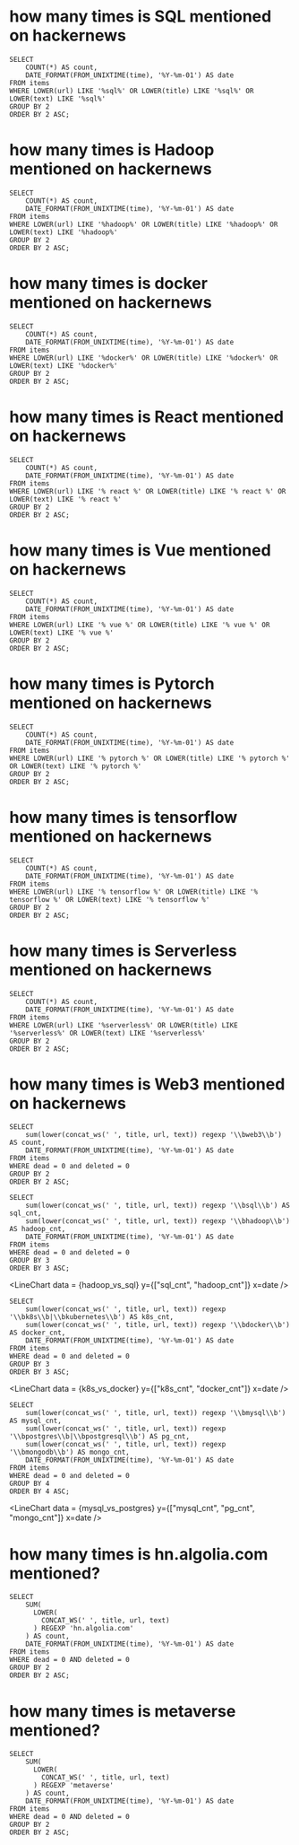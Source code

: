 # how many times is SQL mentioned on hackernews

```sql_per_month
SELECT
    COUNT(*) AS count,
    DATE_FORMAT(FROM_UNIXTIME(time), '%Y-%m-01') AS date
FROM items
WHERE LOWER(url) LIKE '%sql%' OR LOWER(title) LIKE '%sql%' OR LOWER(text) LIKE '%sql%'
GROUP BY 2
ORDER BY 2 ASC;
```
<LineChart data = {sql_per_month} y=count x=date  />


# how many times is Hadoop mentioned on hackernews

```hadoop_per_month
SELECT
    COUNT(*) AS count,
    DATE_FORMAT(FROM_UNIXTIME(time), '%Y-%m-01') AS date
FROM items
WHERE LOWER(url) LIKE '%hadoop%' OR LOWER(title) LIKE '%hadoop%' OR LOWER(text) LIKE '%hadoop%'
GROUP BY 2
ORDER BY 2 ASC;
```
<LineChart data = {hadoop_per_month} y=count x=date  />

# how many times is docker mentioned on hackernews

```docker_per_month
SELECT
    COUNT(*) AS count,
    DATE_FORMAT(FROM_UNIXTIME(time), '%Y-%m-01') AS date
FROM items
WHERE LOWER(url) LIKE '%docker%' OR LOWER(title) LIKE '%docker%' OR LOWER(text) LIKE '%docker%'
GROUP BY 2
ORDER BY 2 ASC;
```
<LineChart data = {docker_per_month} y=count x=date  />


# how many times is React mentioned on hackernews

```react_per_month
SELECT
    COUNT(*) AS count,
    DATE_FORMAT(FROM_UNIXTIME(time), '%Y-%m-01') AS date
FROM items
WHERE LOWER(url) LIKE '% react %' OR LOWER(title) LIKE '% react %' OR LOWER(text) LIKE '% react %'
GROUP BY 2
ORDER BY 2 ASC;
```
<LineChart data = {react_per_month} y=count x=date  />

# how many times is Vue mentioned on hackernews

```vue_per_month
SELECT
    COUNT(*) AS count,
    DATE_FORMAT(FROM_UNIXTIME(time), '%Y-%m-01') AS date
FROM items
WHERE LOWER(url) LIKE '% vue %' OR LOWER(title) LIKE '% vue %' OR LOWER(text) LIKE '% vue %'
GROUP BY 2
ORDER BY 2 ASC;
```
<LineChart data = {vue_per_month} y=count x=date  />


# how many times is Pytorch mentioned on hackernews

```pytorch_per_month
SELECT
    COUNT(*) AS count,
    DATE_FORMAT(FROM_UNIXTIME(time), '%Y-%m-01') AS date
FROM items
WHERE LOWER(url) LIKE '% pytorch %' OR LOWER(title) LIKE '% pytorch %' OR LOWER(text) LIKE '% pytorch %'
GROUP BY 2
ORDER BY 2 ASC;
```
<LineChart data = {pytorch_per_month} y=count x=date  />


# how many times is tensorflow mentioned on hackernews

```tensorflow_per_month
SELECT
    COUNT(*) AS count,
    DATE_FORMAT(FROM_UNIXTIME(time), '%Y-%m-01') AS date
FROM items
WHERE LOWER(url) LIKE '% tensorflow %' OR LOWER(title) LIKE '% tensorflow %' OR LOWER(text) LIKE '% tensorflow %'
GROUP BY 2
ORDER BY 2 ASC;
```
<LineChart data = {tensorflow_per_month} y=count x=date  />

# how many times is Serverless mentioned on hackernews

```serverless_per_month
SELECT
    COUNT(*) AS count,
    DATE_FORMAT(FROM_UNIXTIME(time), '%Y-%m-01') AS date
FROM items
WHERE LOWER(url) LIKE '%serverless%' OR LOWER(title) LIKE '%serverless%' OR LOWER(text) LIKE '%serverless%'
GROUP BY 2
ORDER BY 2 ASC;
```
<LineChart data = {serverless_per_month} y=count x=date  />

# how many times is Web3 mentioned on hackernews

```web3_per_month
SELECT
    sum(lower(concat_ws(' ', title, url, text)) regexp '\\bweb3\\b') AS count,
    DATE_FORMAT(FROM_UNIXTIME(time), '%Y-%m-01') AS date
FROM items
WHERE dead = 0 and deleted = 0
GROUP BY 2
ORDER BY 2 ASC;
```
<LineChart data = {web3_per_month} y=count x=date  />


```hadoop_vs_sql
SELECT
    sum(lower(concat_ws(' ', title, url, text)) regexp '\\bsql\\b') AS sql_cnt,
    sum(lower(concat_ws(' ', title, url, text)) regexp '\\bhadoop\\b') AS hadoop_cnt,
    DATE_FORMAT(FROM_UNIXTIME(time), '%Y-%m-01') AS date
FROM items
WHERE dead = 0 and deleted = 0
GROUP BY 3
ORDER BY 3 ASC;
```

<LineChart data = {hadoop_vs_sql} y={["sql_cnt", "hadoop_cnt"]} x=date  />


```k8s_vs_docker
SELECT
    sum(lower(concat_ws(' ', title, url, text)) regexp '\\bk8s\\b|\\bkubernetes\\b') AS k8s_cnt,
    sum(lower(concat_ws(' ', title, url, text)) regexp '\\bdocker\\b') AS docker_cnt,
    DATE_FORMAT(FROM_UNIXTIME(time), '%Y-%m-01') AS date
FROM items
WHERE dead = 0 and deleted = 0
GROUP BY 3
ORDER BY 3 ASC;
```
<LineChart data = {k8s_vs_docker} y={["k8s_cnt", "docker_cnt"]} x=date  />

```mysql_vs_postgres
SELECT
    sum(lower(concat_ws(' ', title, url, text)) regexp '\\bmysql\\b') AS mysql_cnt,
    sum(lower(concat_ws(' ', title, url, text)) regexp '\\bpostgres\\b|\\bpostgresql\\b') AS pg_cnt,
    sum(lower(concat_ws(' ', title, url, text)) regexp '\\bmongodb\\b') AS mongo_cnt,
    DATE_FORMAT(FROM_UNIXTIME(time), '%Y-%m-01') AS date
FROM items
WHERE dead = 0 and deleted = 0
GROUP BY 4
ORDER BY 4 ASC;
```

<LineChart data = {mysql_vs_postgres} y={["mysql_cnt", "pg_cnt", "mongo_cnt"]} x=date  />


# how many times is hn.algolia.com mentioned?

```hn_algolia_per_month
SELECT
    SUM(
      LOWER(
        CONCAT_WS(' ', title, url, text)
      ) REGEXP 'hn.algolia.com'
    ) AS count,
    DATE_FORMAT(FROM_UNIXTIME(time), '%Y-%m-01') AS date
FROM items
WHERE dead = 0 AND deleted = 0
GROUP BY 2
ORDER BY 2 ASC;
```
<LineChart data = {hn_algolia_per_month} y=count x=date  />

# how many times is metaverse mentioned?

```metaverse_per_month
SELECT
    SUM(
      LOWER(
        CONCAT_WS(' ', title, url, text)
      ) REGEXP 'metaverse'
    ) AS count,
    DATE_FORMAT(FROM_UNIXTIME(time), '%Y-%m-01') AS date
FROM items
WHERE dead = 0 AND deleted = 0
GROUP BY 2
ORDER BY 2 ASC;
```
<LineChart data = {metaverse_per_month} y=count x=date  />
